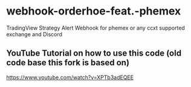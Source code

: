 # webhook-orderhoe-feat.-phemex
TradingView Strategy Alert Webhook for phemex or any ccxt supported exchange and Discord

## YouTube Tutorial on how to use this code (old code base this fork is based on)

https://www.youtube.com/watch?v=XPTb3adEQEE
